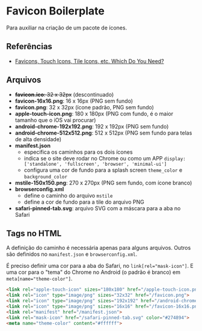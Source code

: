 # Favicon Boilerplate
Para auxiliar na criação de um pacote de ícones.

## Referências
* [Favicons, Touch Icons, Tile Icons, etc. Which Do You Need?](https://css-tricks.com/favicon-quiz/)

## Arquivos
* ~~**favicon.ico**: 32 x 32px~~ (descontinuado)
* **favicon-16x16.png**: 16 x 16px (PNG sem fundo)
* **favicon.png**: 32 x 32px (ícone padrão, PNG sem fundo)
* **apple-touch-icon.png**: 180 x 180px (PNG com fundo, é o maior tamanho que o iOS vai procurar)
* **android-chrome-192x192.png**: 192 x 192px (PNG sem fundo)
* **android-chrome-512x512.png**: 512 x 512px (PNG sem fundo para telas de alta densidade)
* **manifest.json**
    * especifica os caminhos para os dois ícones
    * indica se o site deve rodar no Chrome ou como um APP `display: ['standalone', 'fullscreen', 'browser', 'minimal-ui']`
    * configura uma cor de fundo para a splash screen `theme_color` e `background_color`
* **mstile-150x150.png**: 270 x 270px (PNG sem fundo, com ícone branco)
* **browserconfig.xml**
    * define o caminho do arquivo `mstile`
    * define a cor de fundo para a tile do arquivo PNG
* **safari-pinned-tab.svg**: arquivo SVG com a máscara para a aba no Safari

## Tags no HTML
A definição do caminho é necessária apenas para alguns arquivos. Outros são definidos no `manifest.json` e `browserconfig.xml`.

É preciso definir uma cor para a aba do Safari, no `link[rel="mask-icon"]`. E uma cor para o "tema" do Chrome no Android (o padrão é branco) em `meta[name="theme-color"]`.

```HTML
<link rel="apple-touch-icon" sizes="180x180" href="/apple-touch-icon.png">
<link rel="icon" type="image/png" sizes="32x32" href="/favicon.png">
<link rel="icon" type="image/png" sizes="192x192" href="/android-chrome-192x192.png">
<link rel="icon" type="image/png" sizes="16x16" href="/favicon-16x16.png">
<link rel="manifest" href="/manifest.json">
<link rel="mask-icon" href="/safari-pinned-tab.svg" color="#274894">
<meta name="theme-color" content="#ffffff">
```